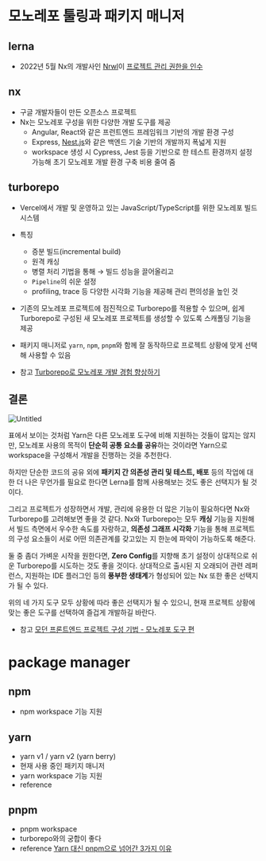 # 모노레포 툴링과 패키지 매니저

## lerna

- 2022년 5월 Nx의 개발사인 [Nrwl](https://nrwl.io/)이 [프로젝트 관리 권한을 인수](https://github.com/lerna/lerna/issues/3121)

## nx

- 구글 개발자들이 만든 오픈소스 프로젝트
- Nx는 모노레포 구성을 위한 다양한 개발 도구를 제공
  - Angular, React와 같은 프런트엔드 프레임워크 기반의 개발 환경 구성
  - Express, [Nest.js](https://nestjs.com/)와 같은 백엔드 기술 기반의 개발까지 폭넓게 지원
  - workspace 생성 시 Cypress, Jest 등을 기반으로 한 테스트 환경까지 설정 가능해 초기 모노레포 개발 환경 구축 비용 줄여 줌

## turborepo

- Vercel에서 개발 및 운영하고 있는 JavaScript/TypeScript를 위한 모노레포 빌드 시스템
- 특징

  - 증분 빌드(incremental build)
  - 원격 캐싱
  - 병렬 처리 기법을 통해
    → 빌드 성능을 끌어올리고
  - `Pipeline`의 쉬운 설정
  - profiling, trace 등 다양한 시각화 기능을 제공해 관리 편의성을 높인 것

- 기존의 모노레포 프로젝트에 점진적으로 Turborepo를 적용할 수 있으며, 쉽게 Turborepo로 구성된 새 모노레포 프로젝트를 생성할 수 있도록 스캐폴딩 기능을 제공
- 패키지 매니저로 `yarn`, `npm`, `pnpm`와 함께 잘 동작하므로 프로젝트 상황에 맞게 선택해 사용할 수 있음
- 참고
  [Turborepo로 모노레포 개발 경험 향상하기](https://engineering.linecorp.com/ko/blog/monorepo-with-turborepo)

## 결론

![Untitled](https://d2.naver.com/content/images/2022/04/0a710dbd-7f96-14ab-817f-aa65aea54d30.png)

표에서 보이는 것처럼 Yarn은 다른 모노레포 도구에 비해 지원하는 것들이 많지는 않지만, 모노레포 사용의 목적이 **단순히 공통 요소를 공유**하는 것이라면 Yarn으로 workspace을 구성해서 개발을 진행하는 것을 추천한다.

하지만 단순한 코드의 공유 외에 **패키지 간 의존성 관리 및 테스트, 배포** 등의 작업에 대한 더 나은 무언가를 필요로 한다면 Lerna를 함께 사용해보는 것도 좋은 선택지가 될 것이다.

그리고 프로젝트가 성장하면서 개발, 관리에 유용한 더 많은 기능이 필요하다면 Nx와 Turborepo를 고려해보면 좋을 것 같다. Nx와 Turborepo는 모두 **캐싱** 기능을 지원해서 빌드 측면에서 우수한 속도를 자랑하고, **의존성 그래프 시각화** 기능을 통해 프로젝트의 구성 요소들이 서로 어떤 의존관계를 갖고있는 지 한눈에 파악이 가능하도록 해준다.

둘 중 좀더 가벼운 시작을 원한다면, **Zero Config**를 지향해 초기 설정이 상대적으로 쉬운 Turborepo를 시도하는 것도 좋을 것이다. 상대적으로 출시된 지 오래되어 관련 레퍼런스, 지원하는 IDE 플러그인 등의 **풍부한 생태계**가 형성되어 있는 Nx 또한 좋은 선택지가 될 수 있다.

위의 네 가지 도구 모두 상황에 따라 좋은 선택지가 될 수 있으니, 현재 프로젝트 상황에 맞는 좋은 도구를 선택하여 즐겁게 개발하길 바란다.

- 참고
  [모던 프론트엔드 프로젝트 구성 기법 - 모노레포 도구 편](https://d2.naver.com/helloworld/7553804)

# package manager

## npm

- npm workspace 기능 지원

## yarn

- yarn v1 / yarn v2 (yarn berry)
- 현재 사용 중인 패키지 매니저
- yarn workspace 기능 지원
- reference
  [](https://blog.mathpresso.com/팀워크-향상을-위한-모노레포-monorepo-시스템-구축-3ae1b0112f1b)

## pnpm

- pnpm workspace
- turborepo와의 궁합이 좋다
- reference
  [Yarn 대신 pnpm으로 넘어간 3가지 이유](https://engineering.ab180.co/stories/yarn-to-pnpm)
